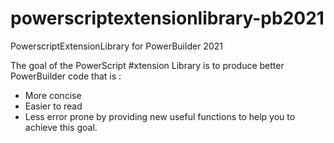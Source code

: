 # powerscriptextensionlibrary-pb2021
PowerscriptExtensionLibrary for PowerBuilder 2021

The goal of the PowerScript #xtension Library is to produce better PowerBuilder code that is :

* More concise
* Easier to read
* Less error prone by providing new useful functions to help you to achieve this goal.
